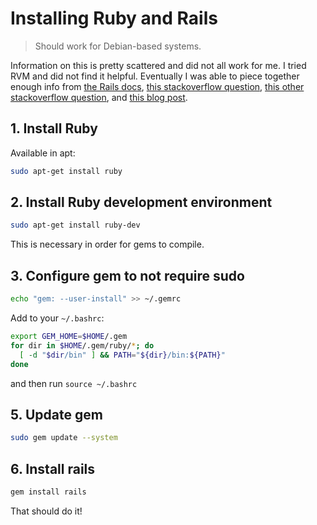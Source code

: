 # Installing Ruby and Rails

>Should work for Debian-based systems.

Information on this is pretty scattered and did not all work for me. I tried
RVM and did not find it helpful. Eventually I was able to piece together
enough info from [the Rails docs](http://guides.rubyonrails.org/getting_started.html), [this stackoverflow question](http://stackoverflow.com/questions/17655806/error-when-installing-ruby-on-rails-failed-to-build-gem-native-extension),
[this other stackoverflow question](http://stackoverflow.com/questions/20559255/error-while-installing-json-gem-mkmf-rb-cant-find-header-files-for-ruby),
and [this blog post](http://kazhack.org/?post/2014/12/12/pip-gem-install-without-sudo).

## 1. Install Ruby

Available in apt:

```sh
sudo apt-get install ruby
```

## 2. Install Ruby development environment

```sh
sudo apt-get install ruby-dev
```

This is necessary in order for gems to compile.

## 3. Configure gem to not require sudo

```sh
echo "gem: --user-install" >> ~/.gemrc
```

Add to your `~/.bashrc`:

```bash
export GEM_HOME=$HOME/.gem
for dir in $HOME/.gem/ruby/*; do
  [ -d "$dir/bin" ] && PATH="${dir}/bin:${PATH}"
done
```
and then run `source ~/.bashrc`

## 5. Update gem

```sh
sudo gem update --system
```

## 6. Install rails

```sh
gem install rails
```

That should do it!
